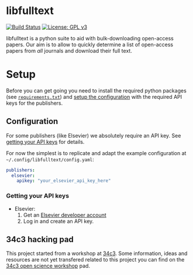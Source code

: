 # libfulltext
[![Build Status](https://travis-ci.org/andrenarchy/libfulltext.svg?branch=master)](https://travis-ci.org/andrenarchy/libfulltext)
[![License: GPL v3](https://img.shields.io/badge/License-GPL%20v3-blue.svg)](https://www.gnu.org/licenses/gpl-3.0)

libfulltext is a python suite to aid with bulk-downloading open-access papers.
Our aim is to allow to quickly determine a list of open-access papers
from *all* journals and download their full text.

# Setup

Before you can get going you need to install the required python packages
(see [`requirements.txt`](requirements.txt))
and [setup the configuration](#configuration) with
the required API keys for the publishers.

## Configuration
For some publishers (like Elsevier) we absolutely require
an API key. See [getting your API keys](#getting-your-api-keys) for details.

For now the simplest is to replicate and adapt the example configuration
at `~/.config/libfulltext/config.yaml`:
```yaml
publishers:
  elsevier:
    apikey: "your_elsevier_api_key_here"
```

### Getting your API keys
- Elsevier:
    1. Get an [Elsevier developer account][elsevier-api]
    2. Log in and create an API key.

## 34c3 hacking pad
This project started from a workshop at [34c3][34c3].
Some information, ideas and resources are not yet transfered
related to this project you can find on the
[34c3 open science workshop][pad] pad.


[pad]:           https://hackmd.io/CYMwRgjApgxgbBAtMMtEBYCGwlgEzAAciYcwA7BJuoeiAMyZA===
[elsevier-api]:  https://dev.elsevier.com/user/registration
[34c3]:          https://events.ccc.de/congress/2017/wiki/index.php/Main_Page
